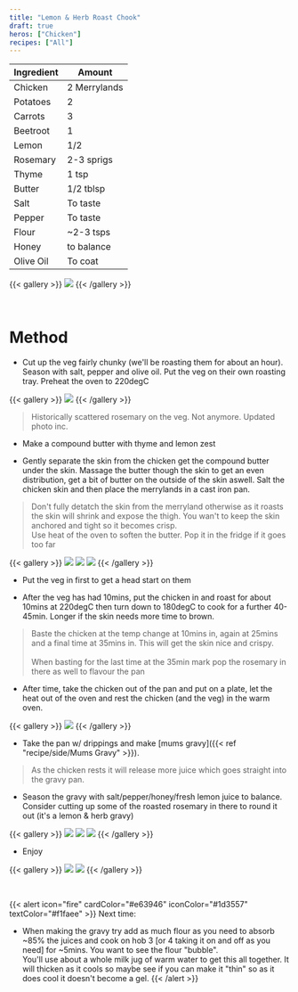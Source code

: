 ```yaml
---
title: "Lemon & Herb Roast Chook"
draft: true
heros: ["Chicken"]
recipes: ["All"]
---
```


| Ingredient  | Amount |
| ----- | ---- |
| Chicken | 2 Merrylands |
| Potatoes | 2 |
| Carrots | 3 |
| Beetroot | 1 |
| Lemon | 1/2 |
| Rosemary | 2-3 sprigs |
| Thyme | 1 tsp |
| Butter | 1/2 tblsp |
| Salt | To taste |
| Pepper | To taste |
| Flour | ~2-3 tsps |
| Honey | to balance |
| Olive Oil | To coat |

{{< gallery >}}
  <img src="gallery/ingredients.jpg" class="grid-w33" />
{{< /gallery >}}

</br>

# Method

- Cut up the veg fairly chunky (we'll be roasting them for about an hour). Season with salt, pepper and olive oil. Put the veg on their own roasting tray. Preheat the oven to 220degC

{{< gallery >}}
  <img src="gallery/veg1.jpg" class="grid-w33" />
{{< /gallery >}}
> Historically scattered rosemary on the veg. Not anymore. Updated photo inc.

- Make a compound butter with thyme and lemon zest

- Gently separate the skin from the chicken get the compound butter under the skin. Massage the butter though the skin to get an even distribution, get a bit of butter on the outside of the skin aswell. Salt the chicken skin and then place the merrylands in a cast iron pan.

> Don't fully detatch the skin from the merryland otherwise as it roasts the skin will shrink and expose the thigh. You wan't to keep the skin anchored and tight so it becomes crisp.</br>
> Use heat of the oven to soften the butter. Pop it in the fridge if it goes too far

{{< gallery >}}
  <img src="gallery/butter1.jpg" class="grid-w33" />
  <img src="gallery/butter2.jpg" class="grid-w33" />
  <img src="gallery/chook1.jpg" class="grid-w33" />
{{< /gallery >}}

- Put the veg in first to get a head start on them

- After the veg has had 10mins, put the chicken in and roast for about 10mins at 220degC then turn down to 180degC to cook for a further 40-45min. Longer if the skin needs more time to brown.

> Baste the chicken at the temp change at 10mins in, again at 25mins and a final time at 35mins in. This will get the skin nice and crispy.</br></br>
> When basting for the last time at the 35min mark pop the rosemary in there as well to flavour the pan 

- After time, take the chicken out of the pan and put on a plate, let the heat out of the oven and rest the chicken (and the veg) in the warm oven. 

{{< gallery >}}
  <img src="gallery/chook2.jpg" class="grid-w33" />
{{< /gallery >}}

- Take the pan w/ drippings and make [mums gravy]({{< ref "recipe/side/Mums Gravy" >}}).

> As the chicken rests it will release more juice which goes straight into the gravy pan. 

- Season the gravy with salt/pepper/honey/fresh lemon juice to balance. Consider cutting up some of the roasted rosemary in there to round it out (it's a lemon & herb gravy)

{{< gallery >}}
  <img src="gallery/gravy1.jpg" class="grid-w33" />
  <img src="gallery/gravy2.jpg" class="grid-w33" />
  <img src="gallery/gravy3.jpg" class="grid-w33" />
{{< /gallery >}}

- Enjoy

{{< gallery >}}
  <img src="gallery/fin1.jpg" class="grid-w33" />
  <img src="gallery/fin2.jpg" class="grid-w33" />
{{< /gallery >}}

</br>

{{< alert icon="fire" cardColor="#e63946" iconColor="#1d3557" textColor="#f1faee" >}}
Next time:<br>
- When making the gravy try add as much flour as you need to absorb ~85% the juices and cook on hob 3 [or 4 taking it on and off as you need] for ~5mins. You want to see the flour "bubble".<br>
You'll use about a whole milk jug of warm water to get this all together. It will thicken as it cools so maybe see if you can make it "thin" so as it does cool it doesn't become a gel.
{{< /alert >}}